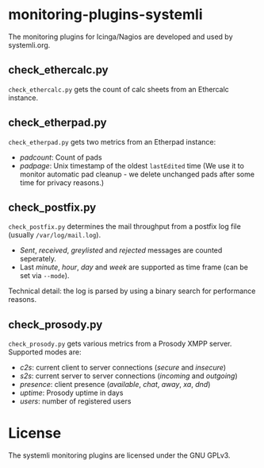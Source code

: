 # monitoring-plugins-systemli

The monitoring plugins for Icinga/Nagios are developed and used by
systemli.org.

## check_ethercalc.py

`check_ethercalc.py` gets the count of calc sheets from an Ethercalc instance.

## check_etherpad.py

`check_etherpad.py` gets two metrics from an Etherpad instance:

* *padcount*: Count of pads
* *padpage*: Unix timestamp of the oldest `lastEdited` time (We use it
  to monitor automatic pad cleanup - we delete unchanged pads after some
  time for privacy reasons.)

## check_postfix.py

`check_postfix.py` determines the mail throughput from a postfix log
file (usually `/var/log/mail.log`).

* *Sent*, *received*, *greylisted* and *rejected* messages are counted
  seperately.
* Last *minute*, *hour*, *day* and *week* are supported as time frame
  (can be set via `--mode`).

Technical detail: the log is parsed by using a binary search for
performance reasons.

## check_prosody.py

`check_prosody.py` gets various metrics from a Prosody XMPP server.
Supported modes are:

* *c2s*: current client to server connections (*secure* and *insecure*)
* *s2s*: current server to server connections (*incoming* and *outgoing*)
* *presence*: client presence (*available*, *chat*, *away*, *xa*, *dnd*)
* *uptime*: Prosody uptime in days
* *users*: number of registered users

# License

The systemli monitoring plugins are licensed under the GNU GPLv3.
